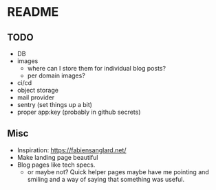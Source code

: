 # README

## TODO

- DB
- images
  - where can I store them for individual blog posts?
  - per domain images?
- ci/cd
- object storage
- mail provider
- sentry (set things up a bit)
- proper app:key (probably in github secrets)

## Misc

- Inspiration: https://fabiensanglard.net/
- Make landing page beautiful
- Blog pages like tech specs.
  - or maybe not? Quick helper pages maybe have me pointing and smiling and a way of saying that something was useful.
